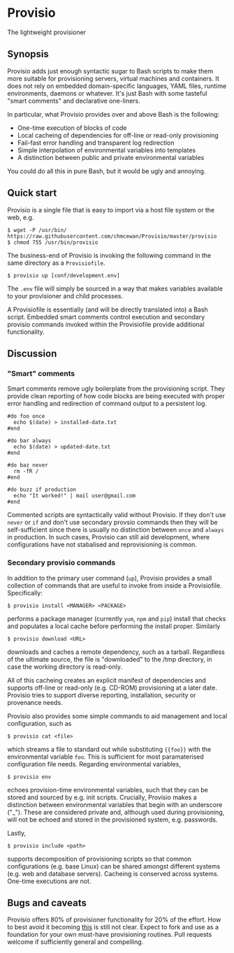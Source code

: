 # Provisio
The lightweight provisioner

## Synopsis
Provisio adds just enough syntactic sugar to Bash scripts to make them more suitable for provisioning servers, virtual machines and containers. It does not rely on embedded domain-specific languages, YAML files, runtime environments, daemons or whatever. It's just Bash with some tasteful "smart comments" and declarative one-liners. 

In particular, what Provisio provides over and above Bash is the following:

* One-time execution of blocks of code
* Local cacheing of dependencies for off-line or read-only provisioning
* Fail-fast error handling and transparent log redirection
* Simple interpolation of environmental variables into templates 
* A distinction between public and private environmental variables

You could do all this in pure Bash, but it would be ugly and annoying.

## Quick start

Provisio is a single file that is easy to import via a host file system or the web, e.g.

    $ wget -P /usr/bin/ https://raw.githubusercontent.com/chmcewan/Provisio/master/provisio
    $ chmod 755 /usr/bin/provisio
    
The business-end of Provisio is invoking the following command in the same directory as a `Provisiofile`.

    $ provisio up [conf/development.env]
  
The `.env` file will simply be sourced in a way that makes variables available to your provisioner and child processes. 
    
A Provisiofile is essentially (and will be directly translated into) a Bash script. Embedded smart comments control execution and secondary provisio commands invoked within the Provisiofile provide additional functionality. 



## Discussion
 
### "Smart" comments
 
Smart comments remove ugly boilerplate from the provisioning script. They provide clean reporting of how code blocks are being executed with proper error handling and redirection of command output to a persistent log. 

    #do foo once
      echo $(date) > installed-date.txt
    #end
    
    #do bar always
      echo $(date) > updated-date.txt
    #end
    
    #do baz never
      rm -fR /
    #end
    
    #do buzz if production
      echo "It worked!" | mail user@gmail.com
    #end
    
Commented scripts are syntactically valid without Provisio. If they don't use `never` or `if` and don't use secondary provsio commands then they will be self-sufficient since there is usually no distinction between `once` and `always` in production. In such cases, Provisio can still aid development, where configurations have not stabalised and reprovisioning is common. 

### Secondary provisio commands

In addition to the primary user command (`up`), Provisio provides a small collection of commands that are useful to invoke from inside a Provisiofile. Specifically:

    $ provisio install <MANAGER> <PACKAGE>
    
performs a package manager (currently `yum`, `npm` and `pip`) install that checks and populates a local cache before performing the install proper. Similarly

    $ provisio download <URL>

downloads and caches a remote dependency, such as a tarball. Regardless of the ultimate source, the file is "downloaded" to the /tmp directory, in case the working directory is read-only.

All of this cacheing creates an explicit manifest of dependencies and supports off-line or read-only (e.g. CD-ROM) provisioning at a later date. Provisio tries to support diverse reporting, installation, security or provenance needs.

Provisio also provides some simple commands to aid management and local configuration, such as

    $ provisio cat <file>
    
which streams a file to standard out while substituting `{{foo}}` with the environmental variable `foo`. This is sufficient for most paramaterised configuration file needs. Regarding environmental variables, 

    $ provisio env
    
echoes provision-time environmental variables, such that they can be stored and sourced by e.g. init scripts. Crucially, Provisio makes a distinction between environmental variables that begin with an underscore ("_"). These are considered private and, although used during provisioning, will not be echoed and stored in the provisioned system, e.g. passwords.

Lastly, 

    $ provisio include <path>
    
supports decomposition of provisioning scripts so that common configurations (e.g. base Linux) can be shared amongst different systems (e.g. web and database servers). Cacheing is conserved across systems. One-time executions are not.

## Bugs and caveats

Provisio offers 80% of provisioner functionality for 20% of the effort. How to best avoid it becoming [this](https://xkcd.com/1654/) is still not clear. Expect to fork and use as a foundation for your own must-have provisioning routines. Pull requests welcome if sufficiently general and compelling.



